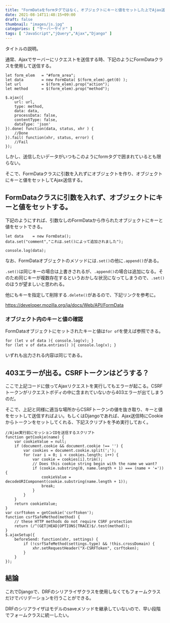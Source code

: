 ```yaml
---
title: "FormDataをformタグではなく、オブジェクトにキーと値をセットした上でAjax送信"
date: 2021-08-14T11:48:15+09:00
draft: false
thumbnail: "images/js.jpg"
categories: [ "サーバーサイド" ]
tags: [ "JavaScript","jQuery","Ajax","Django" ]
---
```


タイトルの説明。

通常、Ajaxでサーバーにリクエストを送信する時、下記のようにFormDataクラスを使用して送信する。


    let form_elem   = "#form_area";
    let data        = new FormData( $(form_elem).get(0) );
    let url         = $(form_elem).prop("action");
    let method      = $(form_elem).prop("method");

    $.ajax({
        url: url,
        type: method,
        data: data,
        processData: false,
        contentType: false,
        dataType: 'json'
    }).done( function(data, status, xhr ) { 
        //Done
    }).fail( function(xhr, status, error) {
        //Fail
    }); 

しかし、送信したいデータがいつもこのようにformタグで囲まれているとも限らない。

そこで、FormDataクラスに引数を入れずにオブジェクトを作り、オブジェクトにキーと値をセットしてAjax送信する。


## FormDataクラスに引数を入れず、オブジェクトにキーと値をセットする。

下記のようにすれば、引数なしのFormDataから作られたオブジェクトにキーと値をセットできる。

    let data    = new FormData();
    data.set("comment","これは.set()によって追加されました");

    console.log(data);

なお、FormDataオブジェクトのメソッドには`.set()`の他に`.append()`がある。

`.set()`は同じキーの場合は上書きされるが、`.append()`の場合は追加になる。そのため同じキーが複数存在するというおかしな状況になってしまうので、`.set()`のほうが望ましいと思われる。

他にもキーを指定して削除する`.delete()`があるので、下記リンクを参考に。


https://developer.mozilla.org/ja/docs/Web/API/FormData


### オブジェクト内のキーと値の確認

FormDataオブジェクトにセットされたキーと値は`for of`を使えば参照できる。

    for (let v of data ){ console.log(v); }
    for (let v of data.entries() ){ console.log(v); }

いずれも出力される内容は同じである。


## 403エラーが出る。CSRFトークンはどうする？

ここで上記コードに倣ってAjaxリクエストを実行してもエラーが起こる。CSRFトークンがリクエストボディの中に含まれていないから403エラーが出てしまうのだ。

そこで、上記と同様に適当な場所からCSRFトークンの値を抜き取り、キーと値をセットして送信すればよい。もしくはDjangoであれば、Ajax送信時にCookieからトークンをセットしてくれる、下記スクリプトを予め実行しておく。


    //Ajax実行前にセッションIDを送信するスクリプト
    function getCookie(name) {
        var cookieValue = null;
        if (document.cookie && document.cookie !== '') {
            var cookies = document.cookie.split(';');
            for (var i = 0; i < cookies.length; i++) {
                var cookie = cookies[i].trim();
                // Does this cookie string begin with the name we want?
                if (cookie.substring(0, name.length + 1) === (name + '=')) {
                    cookieValue = decodeURIComponent(cookie.substring(name.length + 1));
                    break;
                }
            }
        }
        return cookieValue;
    }
    var csrftoken = getCookie('csrftoken');
    function csrfSafeMethod(method) {
        // these HTTP methods do not require CSRF protection
        return (/^(GET|HEAD|OPTIONS|TRACE)$/.test(method));
    }
    $.ajaxSetup({
        beforeSend: function(xhr, settings) {
            if (!csrfSafeMethod(settings.type) && !this.crossDomain) {
                xhr.setRequestHeader("X-CSRFToken", csrftoken);
            }
        }
    });
    
## 結論

これでDjangoで、DRFのシリアライザクラスを使用しなくてもフォームクラスだけでバリデーションを行うことができる。

DRFのシリアライザはモデルのsaveメソッドを継承していないので、早い段階でフォームクラスに統一したい。

